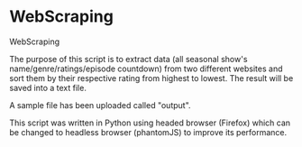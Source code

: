 # WebScraping
WebScraping

The purpose of this script is to extract data (all seasonal show's name/genre/ratings/episode countdown) from two different 
websites and sort them by their respective rating from highest to lowest. The result will be saved into a text file. 

A sample file has been uploaded called "output".

This script was written in Python using headed browser (Firefox) which can be changed to headless browser (phantomJS) 
to improve its performance.
